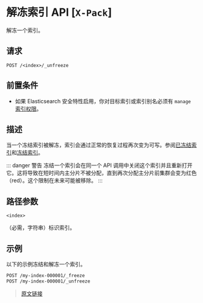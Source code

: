 # 解冻索引 API [`X-Pack`]

解冻一个索引。

## 请求

`POST /<index>/_unfreeze`

## 前置条件

- 如果 Elasticsearch 安全特性启用，你对目标索引或索引别名必须有 `manage` [索引权限](/secure_the_elastic_statck/user_authorization/security_privileges#索引权限)。

## 描述

当一个冻结索引被解冻，索引会通过正常的恢复过程再次变为可写。参阅[已冻结索引](/frozen_indices/frozen_indices)和[冻结索引](/rest_apis/index_apis/freeze_index)。

::: danger 警告
冻结一个索引会在同一个 API 调用中关闭这个索引并且重新打开它。这将导致在短时间内主分片不被分配，直到再次分配主分片前集群会变为红色（red）。这个限制在未来可能被移除。
:::

## 路径参数

`<index>`

（必需，字符串）标识索引。

## 示例

以下的示例冻结和解冻一个索引。

```bash
POST /my-index-000001/_freeze
POST /my-index-000001/_unfreeze
```

> [原文链接](https://www.elastic.co/guide/en/elasticsearch/reference/current/unfreeze-index-api.html)
